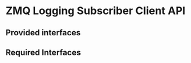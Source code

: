 # ZMQ Logging Subscriber Client API

## Provided interfaces

###   


## Required Interfaces

### 



